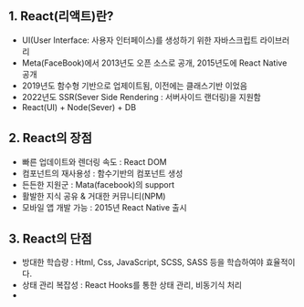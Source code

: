 ## 1. React(리액트)란?
- UI(User Interface: 사용자 인터페이스)를 생성하기 위한 자바스크립트 라이브러리
- Meta(FaceBook)에서 2013년도 오픈 소스로 공개, 2015년도에 React Native 공개
- 2019년도 함수형 기반으로 업제이트됨, 이전에는 클래스기반 이었음
- 2022년도 SSR(Sever Side Rendering : 서버사이드 랜더링)을 지원함
- React(UI) + Node(Sever) + DB

## 2. React의 장점
- 빠른 업데이트와 렌더링 속도 : React DOM
- 컴포넌트의 재사용성 : 함수기반의 컴포넌트 생성
- 든든한 지원군 : Mata(facebook)의 support
- 활발한 지식 공유 & 거대한 커뮤니티(NPM)
- 모바일 앱 개발 가능 : 2015년 React Native 출시

## 3. React의 단점
- 방대한 학습량 : Html, Css, JavaScript, SCSS, SASS 등을 학습하여야 효율적이다.
- 상태 관리 복잡성 : React Hooks를 통한 상태 관리, 비동기식 처리
- 